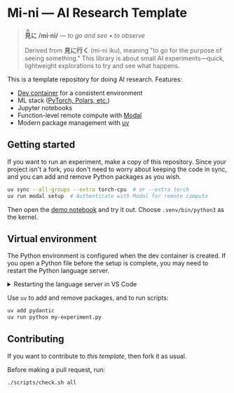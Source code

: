 # Mi-ni — AI Research Template

> **<ruby>見<rt>み</rt>に</ruby> /mi·ni/** — _to go and see_ • _to observe_
>
> Derived from **見に行く** (mi-ni iku), meaning "to go for the purpose of seeing something." This library is about small AI experiments—quick, lightweight explorations to try and see what happens.

This is a template repository for doing AI research. Features:

- [Dev container][dc] for a consistent environment
- ML stack ([PyTorch, Polars, etc.](pyproject.toml))
- Jupyter notebooks
- Function-level remote compute with [Modal]
- Modern package management with [uv]


## Getting started

If you want to run an experiment, make a copy of this repository. Since your project isn't a fork, you don't need to worry about keeping the code in sync, and you can add and remove Python packages as you wish.

```bash
uv sync --all-groups --extra torch-cpu  # or --extra torch
uv run modal setup  # Authenticate with Modal for remote compute
```

Then open the [demo notebook](notebook.ipynb) and try it out. Choose `.venv/bin/python3` as the kernel.


## Virtual environment

The Python environment is configured when the dev container is created. If you open a Python file before the setup is complete, you may need to restart the Python language server.

<details>
    <summary>Restarting the language server in VS Code</summary>
    <ol>
        <li>Open a <code>.py</code> or <code>.ipynb</code> file</li>
        <li>Open the command pallette with <kbd>⇧</kbd><kbd>⌘</kbd><kbd>P</kbd> or <kbd>Ctrl</kbd><kbd>Shift</kbd><kbd>P</kbd></li>
        <li>Run <em>Python: Restart Language Server</em>.</li>
    </ol>
</details>

Use `uv` to add and remove packages, and to run scripts:

```bash
uv add pydantic
uv run python my-experiment.py
```

[dc]: https://containers.dev
[Modal]: https://modal.com
[uv]: https://astral.sh/uv


## Contributing

If you want to contribute to _this template_, then fork it as usual.

Before making a pull request, run:

```bash
./scripts/check.sh all
```
